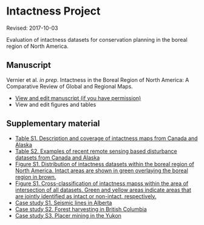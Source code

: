 # Intactness Project

Revised: 2017-10-03

Evaluation of intactness datasets for conservation planning in the boreal region of North America.

## Manuscript

Vernier et al. <i>in prep</i>. Intactness in the Boreal Region of North America: A Comparative Review of Global and Regional Maps.

  - [View and edit manuscript (if you have permission)](https://docs.google.com/document/d/1t7SJR31ZEPKSE6_SFjXWUyZBYFX_7XMxYBjC9vOKFnQ/edit)
  - View and edit figures and tables

## Supplementary material

* [Table S1. Description and coverage of intactness maps from Canada and Alaska](https://github.com/beacons/intactness/blob/master/supp_info/tableS1_intact.Rmd)
* [Table S2. Examples of recent remote sensing based disturbance datasets from Canada and Alaska](https://github.com/beacons/intactness/blob/master/supp_info/tableS2_disturb.Rmd)
* [Figure S1. Distribution of intactness datasets within the boreal region of North America. Intact areas are shown in green overlaying the boreal region in brown.](https://github.com/beacons/intactness/blob/master/supp_info/figureS1_cover.Rmd)
* [Figure S1. Cross-classification of intactness mapss within the area of intersection of all datasets. Green and yellow areas indicate areas that are jointly identified as intact or non-intact, respectively.](https://github.com/beacons/intactness/blob/master/supp_info/figureS2_cross.Rmd)
* [Case study S1. Seismic lines in Alberta](http://www.beaconswiki.ca/intactness/case_study_ab.html)
* [Case study S2. Forest harvesting in British Columbia](http://www.beaconswiki.ca/intactness/case_study_bc.html)
* [Case study S3. Placer mining in the Yukon](http://www.beaconswiki.ca/intactness/case_study_yt.html)
